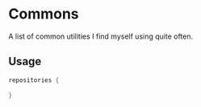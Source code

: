 # Commons

A list of common utilities I find myself using quite often.

## Usage

```kotlin
repositories {
    
}
```
